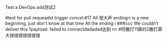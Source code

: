 Test a DevOps add测试2

#test for pull requeadst trigger
concel:#17 All 很大声 endingrr is a new beginning, just don't know at that time All the ending i
###ccc
We couldn’t deliver this 1payload: failed to connectdadadad达到
rrr
#阿撒打11算的2撒打算大错错错错错错错
